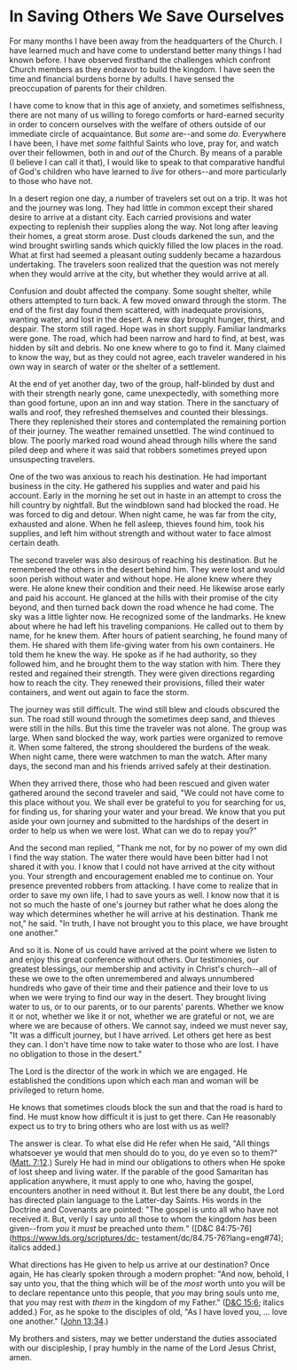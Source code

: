# In Saving Others We Save Ourselves

For many months I have been away from the headquarters of the Church. I have
learned much and have come to understand better many things I had known
before. I have observed firsthand the challenges which confront Church members
as they endeavor to build the kingdom. I have seen the time and financial
burdens borne by adults. I have sensed the preoccupation of parents for their
children.

I have come to know that in this age of anxiety, and sometimes selfishness,
there are not many of us willing to forego comforts or hard-earned security in
order to concern ourselves with the welfare of others outside of our immediate
circle of acquaintance. But _some_ are--and some _do._ Everywhere I have been,
I have met _some_ faithful Saints who love, pray for, and watch over their
fellowmen, both in and _out_ of the Church. By means of a parable (I believe I
can call it that), I would like to speak to that comparative handful of God's
children who have learned to _live_ for others--and more particularly to those
who have not.

In a desert region one day, a number of travelers set out on a trip. It was
hot and the journey was long. They had little in common except their shared
desire to arrive at a distant city. Each carried provisions and water
expecting to replenish their supplies along the way. Not long after leaving
their homes, a great storm arose. Dust clouds darkened the sun, and the wind
brought swirling sands which quickly filled the low places in the road. What
at first had seemed a pleasant outing suddenly became a hazardous undertaking.
The travelers soon realized that the question was not merely when they would
arrive at the city, but whether they would arrive at all.

Confusion and doubt affected the company. Some sought shelter, while others
attempted to turn back. A few moved onward through the storm. The end of the
first day found them scattered, with inadequate provisions, wanting water, and
lost in the desert. A new day brought hunger, thirst, and despair. The storm
still raged. Hope was in short supply. Familiar landmarks were gone. The road,
which had been narrow and hard to find, at best, was hidden by silt and
debris. No one knew where to go to find it. Many claimed to know the way, but
as they could not agree, each traveler wandered in his own way in search of
water or the shelter of a settlement.

At the end of yet another day, two of the group, half-blinded by dust and with
their strength nearly gone, came unexpectedly, with something more than good
fortune, upon an inn and way station. There in the sanctuary of walls and
roof, they refreshed themselves and counted their blessings. There they
replenished their stores and contemplated the remaining portion of their
journey. The weather remained unsettled. The wind continued to blow. The
poorly marked road wound ahead through hills where the sand piled deep and
where it was said that robbers sometimes preyed upon unsuspecting travelers.

One of the two was anxious to reach his destination. He had important business
in the city. He gathered his supplies and water and paid his account. Early in
the morning he set out in haste in an attempt to cross the hill country by
nightfall. But the windblown sand had blocked the road. He was forced to dig
and detour. When night came, he was far from the city, exhausted and alone.
When he fell asleep, thieves found him, took his supplies, and left him
without strength and without water to face almost certain death.

The second traveler was also desirous of reaching his destination. But he
remembered the others in the desert behind him. They were lost and would soon
perish without water and without hope. He alone knew where they were. He alone
knew their condition and their need. He likewise arose early and paid his
account. He glanced at the hills with their promise of the city beyond, and
then turned back down the road whence he had come. The sky was a little
lighter now. He recognized some of the landmarks. He knew about where he had
left his traveling companions. He called out to them by name, for he knew
them. After hours of patient searching, he found many of them. He shared with
them life-giving water from his own containers. He told them he knew the way.
He spoke as if he had authority, so they followed him, and he brought them to
the way station with him. There they rested and regained their strength. They
were given directions regarding how to reach the city. They renewed their
provisions, filled their water containers, and went out again to face the
storm.

The journey was still difficult. The wind still blew and clouds obscured the
sun. The road still wound through the sometimes deep sand, and thieves were
still in the hills. But this time the traveler was not alone. The group was
large. When sand blocked the way, work parties were organized to remove it.
When some faltered, the strong shouldered the burdens of the weak. When night
came, there were watchmen to man the watch. After many days, the second man
and his friends arrived safely at their destination.

When they arrived there, those who had been rescued and given water gathered
around the second traveler and said, "We could not have come to this place
without you. We shall ever be grateful to you for searching for us, for
finding us, for sharing your water and your bread. We know that you put aside
your own journey and submitted to the hardships of the desert in order to help
us when we were lost. What can we do to repay you?"

And the second man replied, "Thank me not, for by no power of my own did I
find the way station. The water there would have been bitter had I not shared
it with you. I know that I could not have arrived at the city without you.
Your strength and encouragement enabled me to continue on. Your presence
prevented robbers from attacking. I have come to realize that in order to save
my own life, I had to save yours as well. I know now that it is not so much
the haste of one's journey but rather what he does along the way which
determines whether he will arrive at his destination. Thank me not," he said.
"In truth, I have not brought you to this place, we have brought one another."

And so it is. None of us could have arrived at the point where we listen to
and enjoy this great conference without others. Our testimonies, our greatest
blessings, our membership and activity in Christ's church--all of these we owe
to the often unremembered and always unnumbered hundreds who gave of their
time and their patience and their love to us when we were trying to find our
way in the desert. They brought living water to us, or to our parents, or to
our parents' parents. Whether we know it or not, whether we like it or not,
whether we are grateful or not, we are where we are because of others. We
cannot say, indeed we must never say, "It was a difficult journey, but I have
arrived. Let others get here as best they can. I don't have time now to take
water to those who are lost. I have no obligation to those in the desert."

The Lord is the director of the work in which we are engaged. He established
the conditions upon which each man and woman will be privileged to return
home.

He knows that sometimes clouds block the sun and that the road is hard to
find. He must know how difficult it is just to get there. Can He reasonably
expect us to try to bring others who are lost with us as well?

The answer is clear. To what else did He refer when He said, "All things
whatsoever ye would that men should do to you, do ye even so to them?" ([Matt.
7:12](https://www.lds.org/scriptures/nt/matt/7.12?lang=eng#11).) Surely He had
in mind our obligations to others when He spoke of lost sheep and living
water. If the parable of the good Samaritan has application anywhere, it must
apply to one who, having the gospel, encounters another in need without it.
But lest there be any doubt, the Lord has directed plain language to the
Latter-day Saints. His words in the Doctrine and Covenants are pointed: "The
gospel is unto all who have not received it. But, verily I say unto all those
to whom the kingdom _has_ been given--from _you_ it _must_ be preached unto
_them._" ([D&amp;C 84:75-76](https://www.lds.org/scriptures/dc-
testament/dc/84.75-76?lang=eng#74); italics added.)

What directions has He given to help us arrive at our destination? Once again,
He has clearly spoken through a modern prophet: "And now, behold, I say unto
you, that the thing which will be of the _most_ worth unto you will be to
declare repentance unto this people, that _you_ may bring souls unto me, that
_you_ may rest with _them_ in the kingdom of my Father." ([D&amp;C
15:6](https://www.lds.org/scriptures/dc-testament/dc/15.6?lang=eng#5); italics
added.) For, as he spoke to the disciples of old, "As I have loved you, ... love
one another." ([John
13:34](https://www.lds.org/scriptures/nt/john/13.34?lang=eng#33).)

My brothers and sisters, may we better understand the duties associated with
our discipleship, I pray humbly in the name of the Lord Jesus Christ, amen.


